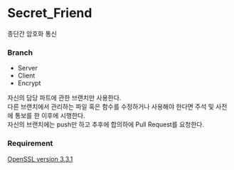 # Secret_Friend
종단간 암호화 통신

### Branch
- Server
- Client
- Encrypt

자신의 담당 파트에 관한 브랜치만 사용한다.</br>
다른 브랜치에서 관리하는 파일 혹은 함수를 수정하거나 사용해야 한다면 주석 및 사전에 통보를 한 이후에 시행한다.</br>
자신의 브랜치에는 push만 하고 추후에 합의하에 Pull Request를 요청한다.

### Requirement
[OpenSSL version 3.3.1](https://slproweb.com/download/Win64OpenSSL-3_3_1.msi)
